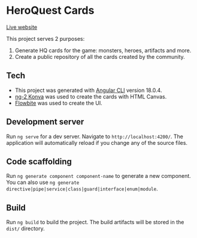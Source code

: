 # HeroQuest Cards

[Live website](https://heroquestcards.com)

This project serves 2 purposes:

1. Generate HQ cards for the game: monsters, heroes, artifacts and more.
2. Create a public repository of all the cards created by the community.

## Tech

- This project was generated with [Angular CLI](https://github.com/angular/angular-cli) version 18.0.4.
- [ng-2 Konva](https://github.com/konvajs/ng2-konva) was used to create the cards with HTML Canvas.
- [Flowbite](https://flowbite.com/) was used to create the UI.

## Development server

Run `ng serve` for a dev server. Navigate to `http://localhost:4200/`. The application will automatically reload if you change any of the source files.

## Code scaffolding

Run `ng generate component component-name` to generate a new component. You can also use `ng generate directive|pipe|service|class|guard|interface|enum|module`.

## Build

Run `ng build` to build the project. The build artifacts will be stored in the `dist/` directory.
